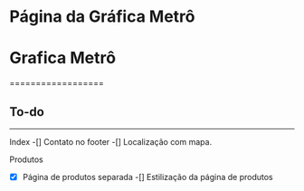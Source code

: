 # Página da Gráfica Metrô
# Grafica Metrô
==================

## To-do
------------------
Index
-[] Contato no footer
-[] Localização com mapa.

Produtos
-[x] Página de produtos separada
-[] Estilização da página de produtos
